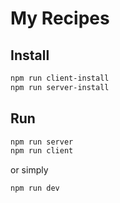 # My Recipes

## Install
```bash 
npm run client-install
npm run server-install
```

## Run
```bash 
npm run server
npm run client
```
or simply
```bash
npm run dev
```
